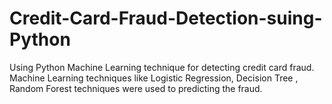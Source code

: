# Credit-Card-Fraud-Detection-suing-Python
Using Python Machine Learning technique for detecting credit card fraud. Machine Learning techniques like Logistic Regression, Decision Tree , Random Forest techniques were used to predicting the fraud.
